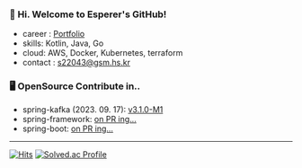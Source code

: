 ### 👋 Hi. Welcome to Esperer's GitHub! 

- career : [Portfolio](https://esperer.notion.site/7bfaadd95dc2420198988a89b1de168c?pvs=4)
- skills: Kotlin, Java, Go
- cloud: AWS, Docker, Kubernetes, terraform
- contact : s22043@gsm.hs.kr


### 🖥 OpenSource Contribute in..

- spring-kafka (2023. 09. 17): [v3.1.0-M1](https://github.com/spring-projects/spring-kafka/releases/tag/v3.1.0-M1)  
- spring-framework: [on PR ing...](https://github.com/spring-projects/spring-framework/pull/31264)
- spring-boot: [on PR ing...](https://github.com/spring-projects/spring-boot/pull/37491)

---

[![Hits](https://hits.seeyoufarm.com/api/count/incr/badge.svg?url=https://github.com/esperar&count_bg=%239576FF&title_bg=%23555555&icon=kotlin.svg&icon_color=%23E7E7E7&title=hits&edge_flat=false)](https://hits.seeyoufarm.com) [![Solved.ac Profile](http://mazassumnida.wtf/api/mini/generate_badge?boj=huemang)](https://solved.ac/huemang) 
